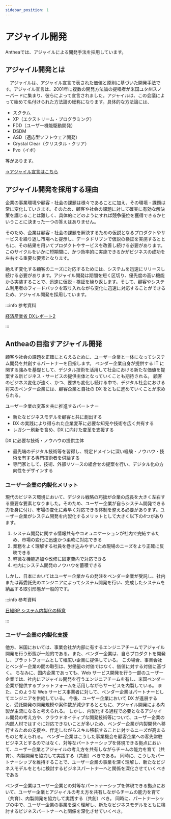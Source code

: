 ```yaml
---
sidebar_position: 1
---
```


# アジャイル開発

Antheaでは、アジャイルによる開発手法を採用しています。

## アジャイル開発とは

　アジャイルは、アジャイル宣言で表された価値と原則に基づいた開発手法です。アジャイル宣言は、2001年に複数の開発方法論の提唱者が米国ユタ州スノーバードに集まり、彼らによって宣言されました。アジャイルは、この会議によって始めて名付けられた方法論の総称になります。具体的な方法論には、

- スクラム
- XP（エクストリーム・プログラミング）
- FDD（ユーザー機能駆動開発）
- DSDM
- ASD（適応型ソフトウェア開発）
- Crystal Clear（クリスタル・クリア）
- Fvo（イボ）

等があります。

[→アジャイル宣言はこちら](https://agilemanifesto.org/iso/ja/manifesto.html)

## アジャイル開発を採用する理由

企業の事業環境や顧客・社会の課題は様々であることに加え、その環境・課題は常に変化していきます。そのため、顧客や社会の課題に対して確実に有効な解決策を講じることは難しく、具体的にどのようにすれば競争優位を獲得できるかということに決まった一つの答えはありません。

そのため、企業は顧客・社会の課題を解決するための仮説となるプロダクトやサービスを繰り返し市場へと提示し、データドリブンで仮説の検証を実施するとともに、その結果を用いてプロダクトやサービスを改善し続ける必要があります。このサイクルをいかに短期間に、かつ効率的に実施できるかがビジネスの成功を左右する重要な要素となります。

絶えず変化する顧客のニーズに対応するためには、システムを迅速にリリースし続ける必要があります。アジャイル開発は期間を短く区切り、優先度の高い機能から実装することで、迅速に仮説・検証を繰り返します。そして、顧客やシステム利用者のフィードバックを取り入れながら変化に迅速に対応することができるため、アジャイル開発を採用しています。

:::info 参考資料

[経済産業省 DXレポート2](https://www.meti.go.jp/press/2020/12/20201228004/20201228004.html)

:::

## Antheaの目指すアジャイル開発

顧客や社会の課題を正確にとらえるために、ユーザー企業と一体になってシステム開発を共創するパートナーを目指します。
ベンダー企業自身が提供する IT に関する強みを基礎として、デジタル技術を活用して社会における新たな価値を提案する新ビジネス・サービスの提供主体となっていくことも期待される。
顧客のビジネス変化が速く、かつ、要求も変化し続ける中で、デジタル社会における将来のベンダー企業には、顧客企業と自社の DX をともに進めていくことが求められる。

ユーザー企業の変革を共に推進するパートナー

- 新たなビジネスモデルを顧客と共に創出する
- DX の実践により得られた企業変革に必要な知見や技術を広く共有する
- レガシー刷新を含め、DX に向けた変革を支援する

DX に必要な技術・ノウハウの提供主体

- 最先端のデジタル技術等を習得し、特定ドメインに深い経験・ノウハウ・技術を有する専門技術者を供給する
- 専門家として、技術、外部リソースの組合せの提案を行い、デジタル化の方向性をデザインする

### ユーザー企業の内製化メリット

現代のビジネス環境において、デジタル戦略の巧拙が企業の成長を大きく左右する重要な要素となりました。そのため、ユーザー企業が自らシステム開発できる力を身に付け、市場の変化に素早く対応できる体制を整える必要があります。ユーザー企業がシステム開発を内製化するメリットとして大きく以下の4つがあります。

1. システム開発に関する情報共有やコミュニケーションが社内で完結するため、市場の変化に迅速かつ柔軟に対応できる
2. 業務をよく理解する社員を巻き込みやすいため現場のニーズをより正確に反映できる
3. 軽微な機能追加や改修に固定費内で対応できる
4. 社内にシステム開発のノウハウを蓄積できる

しかし、日本においてはユーザー企業からの発注をベンダー企業が受託し、社内または再委託先のエンジニアによってシステム開発を行い、完成したシステムを納品する取引形態が一般的です。

:::info 参考資料

[日経BP システム内製化の極意](https://www.nikkeibp.co.jp/atclpubmkt/book/22/285660/)

:::

### ユーザー企業の内製化支援

他方、米国においては、事業会社が内部に有するエンジニアチームでアジャイル開発を行う形態が一般的である。また、ベンダー企業は、自らプロダクトを開発し、プラットフォームとして幅広い企業に提供している。
この場合、事業会社とベンダー企業の間の取引は、労働量の対価ではなく、価値に対する対価に基づく。
ちなみに、国内企業であっても、Web サービス開発を行う一部のユーザー企業では、社内にアジャイル開発を行うエンジニアチームを有し、米国ベンダー企業が提供するプラットフォームを活用しながらサービスを内製している。
また、このような Web サービス事業者に対して、ベンダー企業はパートナーとしてエンジニアを供給している。
今後、ユーザー企業において DX が進展すると、受託開発の開発規模や案件数が減少するとともに、アジャイル開発による内製が主流になると考えられる。
しかし、内製化する過程で必要となるアジャイル開発の考え方や、クラウドネイティブな開発技術等について、ユーザー企業の内部人材ではすぐに対応できないことが多いため、ベンダー企業が内製開発へ移行するための支援や、伴走しながらスキル移転することに対するニーズが高まるものと考えられる。
ベンダー企業はこうした事業機会を顧客企業への客先常駐ビジネスとするのではなく、対等なパートナーシップを体現できる拠点において、ユーザー企業とアジャイルの考え方を共有しながらチームの能力を育て（共育）、内製開発を協力して実践する（共創）べきである。
同時に、こうしたパートナーシップを維持することで、ユーザー企業の事業を深く理解し、新たなビジネスモデルをともに検討するビジネスパートナーへと関係を深化させていくべきである

ベンダー企業はユーザー企業との対等なパートナーシップを体現できる拠点において、ユーザー企業とアジャイルの考え方を共有しながらチームの能力を育て（共育）、内製開発を協力して実践する（共創）べき。
同時に、パートナーシップの中で、ユーザー企業の事業を深く理解し、新たなビジネスモデルをともに検討するビジネスパートナーへと関係を深化させていくべき。
